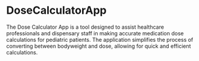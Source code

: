 # DoseCalculatorApp
The Dose Calculator App is a tool designed to assist healthcare professionals and dispensary staff in making accurate medication dose calculations for pediatric patients. The application simplifies the process of converting between bodyweight and dose, allowing for quick and efficient calculations.
